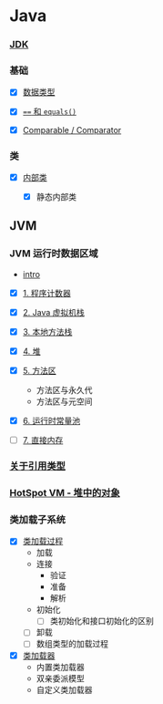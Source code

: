 # Java

### [JDK](/docs/Java/JDK.md)

### 基础

- [x] [数据类型](/docs/Java/基础/数据类型.md)

- [x] [`==` 和 `equals()`](/docs/Java/基础/==和equals().md)

- [x] [Comparable / Comparator](/docs/Java/基础/Comparable_Comparator.md)


### 类

- [x] [内部类](/docs/Java/类/内部类.md)
    - [x] 静态内部类



## JVM

### JVM 运行时数据区域

- [intro](/docs/Java/JVM/JVM运行时数据区域/README.md)

- [x] [1. 程序计数器](/docs/Java/JVM/JVM运行时数据区域/程序计数器.md)

- [x] [2. Java 虚拟机栈](/docs/Java/JVM/JVM运行时数据区域/Java虚拟机栈.md)

- [x] [3. 本地方法栈](/docs/Java/JVM/JVM运行时数据区域/本地方法栈.md)

- [x] [4. 堆](/docs/Java/JVM/JVM运行时数据区域/堆.md)

- [x] [5. 方法区](/docs/Java/JVM/JVM运行时数据区域/方法区.md)
    - 方法区与永久代
    - 方法区与元空间

- [x] [6. 运行时常量池](/docs/Java/JVM/JVM运行时数据区域/运行时常量池.md)

- [ ] [7. 直接内存](/docs/Java/JVM/JVM运行时数据区域/直接内存.md)

### [关于引用类型](/docs/Java/JVM/关于引用类型.md)

### [HotSpot VM - 堆中的对象](/docs/Java/JVM/HotSpot中的对象.md)


### 类加载子系统

- [x] [类加载过程](/docs/Java/JVM/类加载子系统/类加载过程.md)
    - 加载
    - 连接
        - 验证
        - 准备
        - 解析
    - 初始化
        - [ ] 类初始化和接口初始化的区别
    - [ ] 卸载
    - [ ] 数组类型的加载过程

- [x] [类加载器](/docs/Java/JVM/类加载子系统/类加载器.md)
    - 内置类加载器
    - 双亲委派模型
    - 自定义类加载器